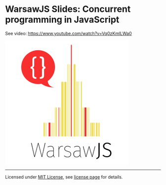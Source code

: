 # WarsawJS Slides: Concurrent programming in JavaScript

See video: https://www.youtube.com/watch?v=Vq0zKmlLWa0

![Logo](/themes/warsawjs/pictures/logo.png)

---
Licensed under [MIT License](http://en.wikipedia.org/wiki/MIT_License), see [license page](https://github.com/shower/shower/wiki/MIT-License) for details.
